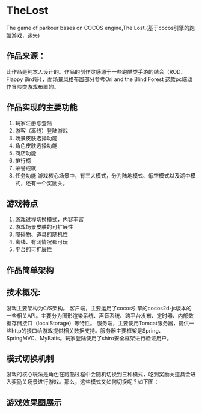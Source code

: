 # TheLost
The game of parkour bases on COCOS engine,The Lost.(基于cocos引擎的跑酷游戏，迷失)

## 作品来源：
此作品是纯本人设计的。作品的创作灵感源于一些跑酷类手游的结合（ROD、Flappy Bird等），而场景风格布置部分参考Ori and the Blind Forest 这款pc端动作冒险类游戏布置的。

## 作品实现的主要功能
1. 玩家注册与登陆
2. 游客（离线）登陆游戏
3. 场景皮肤选择功能
4. 角色皮肤选择功能
5. 商店功能
6. 排行榜
7. 荣誉成就
8. 任务功能
游戏核心场景中，有三大模式，分为陆地模式、低空模式以及湖中模式，还有一个奖励关。

## 游戏特点
1. 游戏过程切换模式，内容丰富
2. 游戏场景皮肤的可扩展性
3. 障碍物、道具的随机性
4. 离线、有网情况都可玩
5. 平台的可扩展性


## 作品简单架构

## 技术概况:
游戏主要架构为C/S架构。
客户端，主要运用了cocos引擎的cocos2d-js版本的一些相关API。主要分为图形渲染系统、声音系统、跨平台发布、定时器、内部数据存储接口（localStorage）等特性。
服务端，主要使用Tomcat服务器，提供一些http的接口给游戏提供相关数据支持。服务器主要框架是Spring、SpringMVC、MyBatis。玩家登陆使用了shiro安全框架进行验证用户。

## 模式切换机制
游戏的核心玩法是角色在跑酷过程中会随机切换到三种模式，吃到奖励关道具会进入奖励关场景进行游戏。那么，这些模式又如何切换呢？如下图：

## 游戏效果图展示


